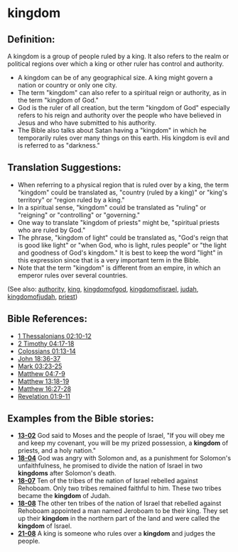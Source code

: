 # kingdom #

## Definition: ##

A kingdom is a group of people ruled by a king. It also refers to the realm or political regions over which a king or other ruler has control and authority.

* A kingdom can be of any geographical size. A king might govern a nation or country or only one city.
* The term "kingdom" can also refer to a spiritual reign or authority, as in the term "kingdom of God."
* God is the ruler of all creation, but the term "kingdom of God" especially refers to his reign and authority over the people who have believed in Jesus and who have submitted to his authority.
* The Bible also talks about Satan having a "kingdom" in which he temporarily rules over many things on this earth. His kingdom is evil and is referred to as "darkness."

## Translation Suggestions: ##

* When referring to a physical region that is ruled over by a king, the term "kingdom" could be translated as, "country (ruled by a king)" or "king's territory" or "region ruled by a king."
* In a spiritual sense, "kingdom" could be translated as "ruling" or "reigning" or "controlling" or "governing."
* One way to translate "kingdom of priests" might be, "spiritual priests who are ruled by God."
* The phrase, "kingdom of light" could be translated as, "God's reign that is good like light" or "when God, who is light, rules people" or "the light and goodness of God's kingdom." It is best to keep the word "light" in this expression since that is a very important term in the Bible.
* Note that the term "kingdom" is different from an empire, in which an emperor rules over several countries.

(See also: [authority](../other/authority.md), [king](../other/king.md), [kingdomofgod](../kt/kingdomofgod.md), [kingdomofisrael](../other/kingdomofisrael.md), [judah](../other/judah.md), [kingdomofjudah](../other/kingdomofjudah.md), [priest](../kt/priest.md))

## Bible References: ##

* [1 Thessalonians 02:10-12](https://door43.org/en/bible/notes/1th/02/10)
* [2 Timothy 04:17-18](https://door43.org/en/bible/notes/2ti/04/17)
* [Colossians 01:13-14](https://door43.org/en/bible/notes/col/01/13)
* [John 18:36-37](https://door43.org/en/bible/notes/jhn/18/36)
* [Mark 03:23-25](https://door43.org/en/bible/notes/mrk/03/23)
* [Matthew 04:7-9](https://door43.org/en/bible/notes/mat/04/07)
* [Matthew 13:18-19](https://door43.org/en/bible/notes/mat/13/18)
* [Matthew 16:27-28](https://door43.org/en/bible/notes/mat/16/27)
* [Revelation 01:9-11](https://door43.org/en/bible/notes/rev/01/09)

## Examples from the Bible stories: ##

* __[13-02](https://door43.org/en/obs/notes/frames/13-02)__ God said to Moses and the people of Israel, "If you will obey me and keep my covenant, you will be my prized possession, a __kingdom__  of priests, and a holy nation."
* __[18-04](https://door43.org/en/obs/notes/frames/18-04)__ God was angry with Solomon and, as a punishment for Solomon's unfaithfulness, he promised to divide the nation of Israel in two __kingdoms__  after Solomon's death.
* __[18-07](https://door43.org/en/obs/notes/frames/18-07)__ Ten of the tribes of the nation of Israel rebelled against Rehoboam. Only two tribes remained faithful to him. These two tribes became the __kingdom__  of Judah.
* __[18-08](https://door43.org/en/obs/notes/frames/18-08)__ The other ten tribes of the nation of Israel that rebelled against Rehoboam appointed a man named Jeroboam to be their king. They set up their __kingdom__  in the northern part of the land and were called the __kingdom__  of Israel.
* __[21-08](https://door43.org/en/obs/notes/frames/21-08)__ A king is someone who rules over a __kingdom__  and judges the people.


